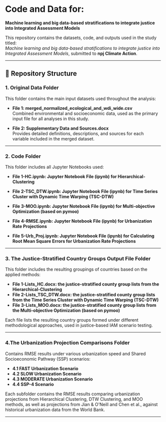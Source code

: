# Code and Data for:  
**Machine learning and big data-based stratifications to integrate justice into Integrated Assessment Models**

This repository contains the datasets, code, and outputs used in the study titled:  
*Machine learning and big data-based stratifications to integrate justice into Integrated Assessment Models*, submitted to **npj Climate Action**.

---

## 📁 Repository Structure

### 1. Original Data Folder

This folder contains the main input datasets used throughout the analysis:

- **File 1: merged_normalized_ecological_and_wdi_wide.csv**  
  Combined environmental and socioeconomic data, used as the primary input file for all analyses in this study.

- **File 2: Supplementary Data and Sources.docx**  
  Provides detailed definitions, descriptions, and sources for each variable included in the merged dataset.

---

### 2. Code Folder

This folder includes all Jupyter Notebooks used:

- **File 1-HC.ipynb: Jupyter Notebook File (ipynb) for Hierarchical-Clustering**  

- **File 2-TSC_DTW.ipynb: Jupyter Notebook File (ipynb) for Time Series Cluster with Dynamic Time Warping (TSC-DTW)**  

- **File 3-MOO.ipynb: Jupyter Notebook File (ipynb) for Multi-objective Optimization (based on pymoo)**  

- **File 4-RMSE.ipynb: Jupyter Notebook File (ipynb) for Urbanization Rate Projections**  

- **File 5-Urb_Proj.ipynb: Jupyter Notebook File (ipynb) for Calculating Root Mean Square Errors for Urbanization Rate Projections**  

---

### 3. The Justice-Stratified Country Groups Output File Folder

This folder includes the resulting groupings of countries based on the applied methods:

- **File 1-Lists_HC.docx: the justice-stratified county group lists from the Hierarchical-Clustering**  
- **File 2-Lists_TSC_DTW.docx: the justice-stratified county group lists from the Time Series Cluster with Dynamic Time Warping (TSC-DTW)**  
- **File 3-Lists_MOO.docx: the justice-stratified county group lists from the Multi-objective Optimization (based on pymoo)**

Each file lists the resulting country groups formed under different methodological approaches, used in justice-based IAM scenario testing.

---

### 4.The Urbanization Projection Comparisons Folder

Contains RMSE results under various urbanization speed and Shared Socioeconomic Pathway (SSP) scenarios:

- **4.1 FAST Urbanization Scenario**  
- **4.2 SLOW Urbanization Scenario**  
- **4.3 MODERATE Urbanization Scenario**  
- **4.4 SSP-4 Scenario**

Each subfolder contains the RMSE results comparing urbanization projections from Hierarchical Clustering, DTW Clustering, and MOO methods, as well as projections from Jian & O'Neill and Chen et al., against historical urbanization data from the World Bank.

---
